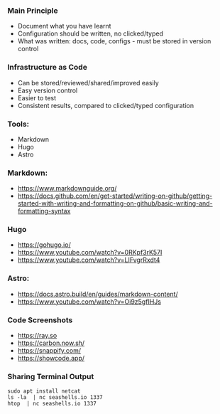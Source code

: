 ### Main Principle

- Document what you have learnt
- Configuration should be written, no clicked/typed
- What was written: docs, code, configs - must be stored in version control

### Infrastructure as Code

- Can be stored/reviewed/shared/improved easily
- Easy version control
- Easier to test
- Consistent results, compared to clicked/typed configuration

### Tools:

- Markdown
- Hugo
- Astro

### Markdown:

- https://www.markdownguide.org/
- https://docs.github.com/en/get-started/writing-on-github/getting-started-with-writing-and-formatting-on-github/basic-writing-and-formatting-syntax

### Hugo

- https://gohugo.io/
- https://www.youtube.com/watch?v=0RKpf3rK57I
- https://www.youtube.com/watch?v=LIFvgrRxdt4

### Astro:

- https://docs.astro.build/en/guides/markdown-content/
- https://www.youtube.com/watch?v=Oi9z5gfIHJs

### Code Screenshots

- https://ray.so
- https://carbon.now.sh/
- https://snappify.com/
- https://showcode.app/

### Sharing Terminal Output

```
sudo apt install netcat
ls -la  | nc seashells.io 1337
htop  | nc seashells.io 1337
```
